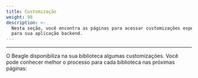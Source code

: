 ```yaml
---
title: Customização
weight: 98
description: >-
  Nesta seção, você encontra as páginas para acessar customizações específicas
  para sua aplicação backend.
---
```


---

O Beagle disponibiliza na sua biblioteca algumas customizações. Você pode conhecer melhor o processo para cada biblioteca nas próximas páginas:
